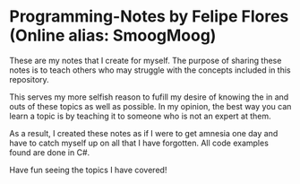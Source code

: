 # Programming-Notes by Felipe Flores (Online alias: SmoogMoog) 
 These are my notes that I create for myself. The purpose of sharing these notes 
is to teach others who may struggle with the concepts included in this repository.

This serves my more selfish reason to fufill my desire of knowing the in and outs
of these topics as well as possible.
In my opinion, the best way you can learn a topic is by teaching it to someone
who is not an expert at them.

As a result, I created these notes as if I were to get amnesia one day and have to 
catch myself up on all that I have forgotten. All code examples found are done 
in C#.

Have fun seeing the topics I have covered!